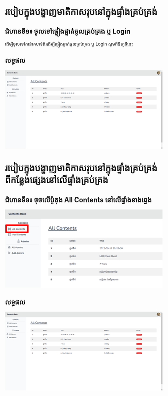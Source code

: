 # របៀបក្នុងបង្ហាញមាតិកាសរុបនៅក្នុងផ្ទាំងគ្រប់គ្រង់

## ជំហានទី១៖ ចូលទៅផ្ទៀងផ្ទាត់ចូលគ្រប់គ្រង ឬ Login

ដើម្បីចូលទៅកាន់គេហទំព័រដើម្បីផ្ទៀងផ្ទាត់ចូលគ្រប់គ្រង ឬ Login សូមពិនិត្យ[ទីនេះ](../login/README.md)

## លទ្ធផល

![Result](upload-content/result.png)

# របៀបក្នុងបង្ហាញមាតិកាសរុបនៅក្នុងផ្ទាំងគ្រប់គ្រង់ ពីកន្លែងផ្សេងនៅលើផ្ទាំងគ្រប់គ្រង

## ជំហានទី១៖ ចុចលើប៉ូតុង All Contents នៅលើផ្ទាំងខាងឆ្វេង

![Result](front-dash-page/admin_page1.png)

## លទ្ធផល

![Result](upload-content/result.png)